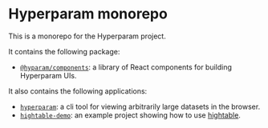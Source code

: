 # Hyperparam monorepo

This is a monorepo for the Hyperparam project.

It contains the following package:
- [`@hyparam/components`](./packages/components): a library of React components for building Hyperparam UIs.

It also contains the following applications:
- [`hyperparam`](./apps/cli): a cli tool for viewing arbitrarily large datasets in the browser.
- [`hightable-demo`](./apps/hightable-demo): an example project showing how to use [hightable](https://github.com/hyparam/hightable).
